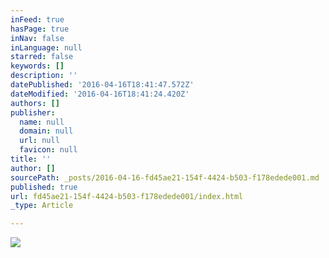 ```yaml
---
inFeed: true
hasPage: true
inNav: false
inLanguage: null
starred: false
keywords: []
description: ''
datePublished: '2016-04-16T18:41:47.572Z'
dateModified: '2016-04-16T18:41:24.420Z'
authors: []
publisher:
  name: null
  domain: null
  url: null
  favicon: null
title: ''
author: []
sourcePath: _posts/2016-04-16-fd45ae21-154f-4424-b503-f178edede001.md
published: true
url: fd45ae21-154f-4424-b503-f178edede001/index.html
_type: Article

---
```

![](https://the-grid-user-content.s3-us-west-2.amazonaws.com/dbf75577-0634-47f7-bce9-c9fe566b01ea.jpg)